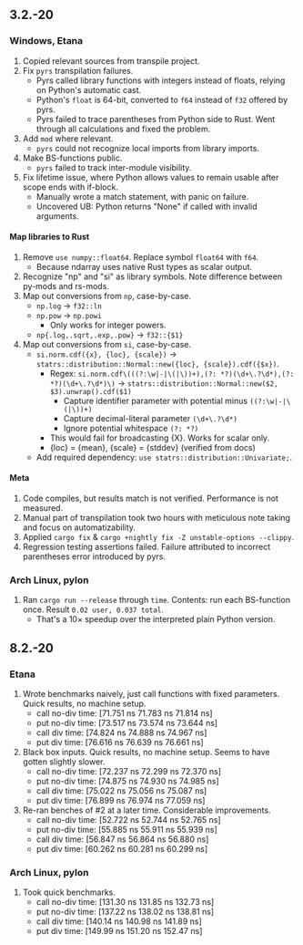 ## 3.2.-20
### Windows, Etana
1. Copied relevant sources from transpile project.
2. Fix `pyrs` transpilation failures.
    * Pyrs called library functions with integers instead of floats, relying on Python's automatic cast.
    * Python's `float` is 64-bit, converted to `f64` instead of `f32` offered by pyrs.
    * Pyrs failed to trace parentheses from Python side to Rust. Went through all calculations and fixed the problem.
3. Add `mod` where relevant.
    * `pyrs` could not recognize local imports from library imports.
4. Make BS-functions public.
    * `pyrs` failed to track inter-module visibility.
5. Fix lifetime issue, where Python allows values to remain usable after scope ends with if-block.
    * Manually wrote a match statement, with panic on failure.
    * Uncovered UB: Python returns "None" if called with invalid arguments.

#### Map libraries to Rust
1. Remove `use numpy::float64`. Replace symbol `float64` with `f64`.
    * Because ndarray uses native Rust types as scalar output.
2. Recognize "np" and "si" as library symbols. Note difference between py-mods and rs-mods.
3. Map out conversions from `np`, case-by-case.
    * `np.log` -> `f32::ln`
    * `np.pow` -> `np.powi`
        * Only works for integer powers.
    * `np{.log,.sqrt,.exp,.pow}` -> `f32::{$1}`
4. Map out conversions from `si`, case-by-case.
    * `si.norm.cdf({x}, {loc}, {scale})` -> `statrs::distribution::Normal::new({loc}, {scale}).cdf({$x})`.
        * Regex: `si.norm.cdf\(((?:\w|-|\(|\))+),(?: *?)(\d+\.?\d*),(?: *?)(\d+\.?\d*)\)` -> `statrs::distribution::Normal::new($2, $3).unwrap().cdf($1)`
            * Capture identifier parameter with potential minus `((?:\w|-|\(|\))+)`
            * Capture decimal-literal parameter `(\d+\.?\d*)`
            * Ignore potential whitespace `(?: *?)`
        * This would fail for broadcasting {X}. Works for scalar only.
        * {loc} = {mean}, {scale} = {stddev} (verified from docs)
    * Add required dependency: `use statrs::distribution::Univariate;`.

#### Meta
1. Code compiles, but results match is not verified. Performance is not measured.
2. Manual part of transpilation took two hours with meticulous note taking and focus on automatizability.
3. Applied `cargo fix` & `cargo +nightly fix -Z unstable-options --clippy`.
4. Regression testing assertions failed. Failure attributed to incorrect parentheses error introduced by pyrs.

### Arch Linux, pylon
1. Ran `cargo run --release` through `time`. Contents: run each BS-function once. Result `0.02 user, 0.037 total`.
    * That's a 10× speedup over the interpreted plain Python version.

## 8.2.-20
### Etana
1. Wrote benchmarks naively, just call functions with fixed parameters. Quick results, no machine setup.
    * call no-div             time:   [71.751 ns 71.783 ns 71.814 ns]
    * put no-div              time:   [73.517 ns 73.574 ns 73.644 ns]
    * call div                time:   [74.824 ns 74.888 ns 74.967 ns]
    * put div                 time:   [76.616 ns 76.639 ns 76.661 ns]
2. Black box inputs. Quick results, no machine setup. Seems to have gotten slightly slower.
    * call no-div             time:   [72.237 ns 72.299 ns 72.370 ns]
    * put no-div              time:   [74.875 ns 74.930 ns 74.985 ns]
    * call div                time:   [75.022 ns 75.056 ns 75.087 ns]
    * put div                 time:   [76.899 ns 76.974 ns 77.059 ns]
3. Re-ran benches of #2 at a later time. Considerable improvements.
    * call no-div             time:   [52.722 ns 52.744 ns 52.765 ns]
    * put no-div              time:   [55.885 ns 55.911 ns 55.939 ns]
    * call div                time:   [56.847 ns 56.864 ns 56.880 ns]
    * put div                 time:   [60.262 ns 60.281 ns 60.299 ns]

### Arch Linux, pylon
1. Took quick benchmarks.
    * call no-div             time:   [131.30 ns 131.85 ns 132.73 ns]
    * put no-div              time:   [137.22 ns 138.02 ns 138.81 ns]
    * call div                time:   [140.14 ns 140.98 ns 141.89 ns]
    * put div                 time:   [149.99 ns 151.20 ns 152.47 ns]

